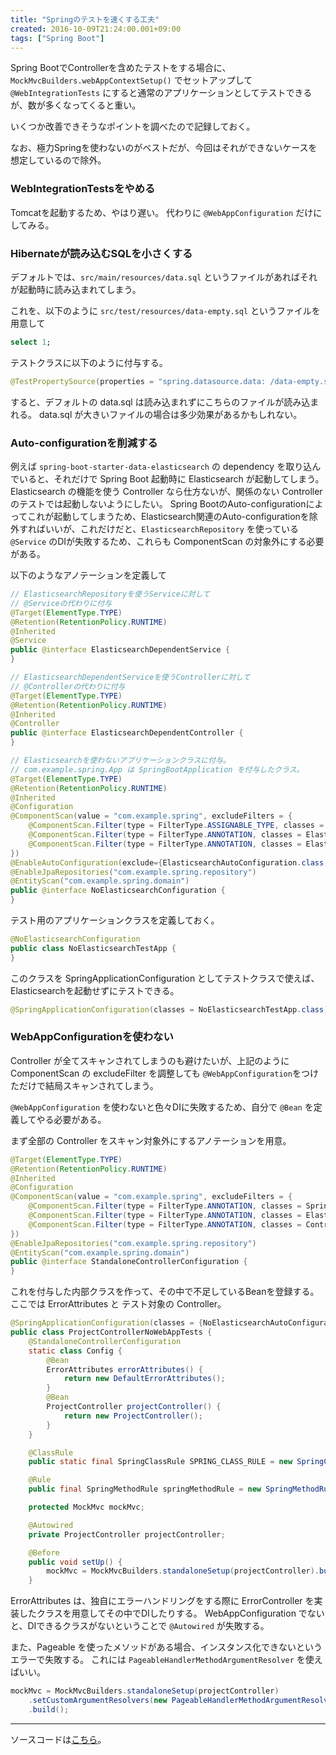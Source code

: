 ```yaml
---
title: "Springのテストを速くする工夫"
created: 2016-10-09T21:24:00.001+09:00
tags: ["Spring Boot"]
---
```

Spring BootでControllerを含めたテストをする場合に、`MockMvcBuilders.webAppContextSetup()` でセットアップして `@WebIntegrationTests` にすると通常のアプリケーションとしてテストできるが、数が多くなってくると重い。

いくつか改善できそうなポイントを調べたので記録しておく。

なお、極力Springを使わないのがベストだが、今回はそれができないケースを想定しているので除外。
<!--more-->

### WebIntegrationTestsをやめる

Tomcatを起動するため、やはり遅い。
代わりに `@WebAppConfiguration` だけにしてみる。

### Hibernateが読み込むSQLを小さくする

デフォルトでは、`src/main/resources/data.sql` というファイルがあればそれが起動時に読み込まれてしまう。

これを、以下のように `src/test/resources/data-empty.sql` というファイルを用意して

```sql
select 1;
```

テストクラスに以下のように付与する。

```java
@TestPropertySource(properties = "spring.datasource.data: /data-empty.sql")
```

すると、デフォルトの data.sql は読み込まれずにこちらのファイルが読み込まれる。
data.sql が大きいファイルの場合は多少効果があるかもしれない。

### Auto-configurationを削減する

例えば `spring-boot-starter-data-elasticsearch` の dependency を取り込んでいると、それだけで Spring Boot 起動時に Elasticsearch が起動してしまう。
Elasticsearch の機能を使う Controller なら仕方ないが、関係のない Controller のテストでは起動しないようにしたい。
Spring BootのAuto-configurationによってこれが起動してしまうため、Elasticsearch関連のAuto-configurationを除外すればいいが、これだけだと、`ElasticsearchRepository` を使っている `@Service` のDIが失敗するため、これらも ComponentScan の対象外にする必要がある。

以下のようなアノテーションを定義して

```java
// ElasticsearchRepositoryを使うServiceに対して
// @Serviceの代わりに付与
@Target(ElementType.TYPE)
@Retention(RetentionPolicy.RUNTIME)
@Inherited
@Service
public @interface ElasticsearchDependentService {
}

// ElasticsearchDependentServiceを使うControllerに対して
// @Controllerの代わりに付与
@Target(ElementType.TYPE)
@Retention(RetentionPolicy.RUNTIME)
@Inherited
@Controller
public @interface ElasticsearchDependentController {
}

// Elasticsearchを使わないアプリケーションクラスに付与。
// com.example.spring.App は SpringBootApplication を付与したクラス。
@Target(ElementType.TYPE)
@Retention(RetentionPolicy.RUNTIME)
@Inherited
@Configuration
@ComponentScan(value = "com.example.spring", excludeFilters = {
    @ComponentScan.Filter(type = FilterType.ASSIGNABLE_TYPE, classes = App.class),
    @ComponentScan.Filter(type = FilterType.ANNOTATION, classes = ElasticsearchDependentService.class),
    @ComponentScan.Filter(type = FilterType.ANNOTATION, classes = ElasticsearchDependentController.class)
})
@EnableAutoConfiguration(exclude={ElasticsearchAutoConfiguration.class, ElasticsearchDataAutoConfiguration.class})
@EnableJpaRepositories("com.example.spring.repository")
@EntityScan("com.example.spring.domain")
public @interface NoElasticsearchConfiguration {
}
```

テスト用のアプリケーションクラスを定義しておく。

```java
@NoElasticsearchConfiguration
public class NoElasticsearchTestApp {
}
```

このクラスを SpringApplicationConfiguration としてテストクラスで使えば、Elasticsearchを起動せずにテストできる。

```java
@SpringApplicationConfiguration(classes = NoElasticsearchTestApp.class)
```

### WebAppConfigurationを使わない

Controller が全てスキャンされてしまうのも避けたいが、上記のように ComponentScan の excludeFilter を調整しても `@WebAppConfiguration`をつけただけで結局スキャンされてしまう。

`@WebAppConfiguration` を使わないと色々DIに失敗するため、自分で `@Bean` を定義してやる必要がある。

まず全部の Controller をスキャン対象外にするアノテーションを用意。

```java
@Target(ElementType.TYPE)
@Retention(RetentionPolicy.RUNTIME)
@Inherited
@Configuration
@ComponentScan(value = "com.example.spring", excludeFilters = {
    @ComponentScan.Filter(type = FilterType.ANNOTATION, classes = SpringBootApplication.class),
    @ComponentScan.Filter(type = FilterType.ANNOTATION, classes = ElasticsearchDependentService.class),
    @ComponentScan.Filter(type = FilterType.ANNOTATION, classes = Controller.class)
})
@EnableJpaRepositories("com.example.spring.repository")
@EntityScan("com.example.spring.domain")
public @interface StandaloneControllerConfiguration {
}
```

これを付与した内部クラスを作って、その中で不足しているBeanを登録する。
ここでは ErrorAttributes と テスト対象の Controller。

```java
@SpringApplicationConfiguration(classes = {NoElasticsearchAutoConfigurationConfiguration.class, ProjectControllerNoWebAppTests.Config.class})
public class ProjectControllerNoWebAppTests {
    @StandaloneControllerConfiguration
    static class Config {
        @Bean
        ErrorAttributes errorAttributes() {
            return new DefaultErrorAttributes();
        }
        @Bean
        ProjectController projectController() {
            return new ProjectController();
        }
    }

    @ClassRule
    public static final SpringClassRule SPRING_CLASS_RULE = new SpringClassRule();

    @Rule
    public final SpringMethodRule springMethodRule = new SpringMethodRule();

    protected MockMvc mockMvc;

    @Autowired
    private ProjectController projectController;

    @Before
    public void setUp() {
        mockMvc = MockMvcBuilders.standaloneSetup(projectController).build();
    }
```

ErrorAttributes は、独自にエラーハンドリングをする際に ErrorController を実装したクラスを用意してその中でDIしたりする。
WebAppConfiguration でないと、DIできるクラスがないということで `@Autowired` が失敗する。

また、Pageable を使ったメソッドがある場合、インスタンス化できないというエラーで失敗する。
これには `PageableHandlerMethodArgumentResolver` を使えばいい。

```java
mockMvc = MockMvcBuilders.standaloneSetup(projectController)
    .setCustomArgumentResolvers(new PageableHandlerMethodArgumentResolver())
    .build();
```

----

ソースコードは[こちら](https://github.com/ksoichiro/spring-boot-practice/tree/master/contents/20160927-mock-controller-tests)。
